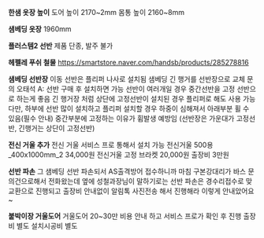 **한샘 옷장 높이**
도어 높이 2170~2mm
몸통 높이 2160~8mm

**샘베딩 옷장**
1960mm

**플러스템2 선반**
제품 단종, 발주 불가


**헤펠레 푸쉬 철물**
https://smartstore.naver.com/handsb/products/285278816

**샘베딩 선반장**
이동 선반은 플리퍼 나사로 설치됨
샘베딩 긴 행거를 선반장으로 교체 문의
오태석 A: 선반 구매 후 설치하면 가능
선반이 여러개일 경우 중간선반을 고정 선반으로 하는게 좋음
긴 행거장 처럼 상단에 고정선반이 설치된 경우 플리퍼로 해도 사용 가능
다만, 하부에 선반 많이 설치하고 플리퍼 설치할 경우 하중이 심해져서 아래부분 휠 수 있음(필수 안내)
중간부분에 고정하는 이유가 휨발생 예방임
(선반장은 가운대가 고정선반, 긴행거는 상단이 고정선반)

**전신 거울 추가**
전신 거울 서비스 프로 통해서 설치 가능
전신거울 500용_400x1000mm_2 34,000원
전신거울 고정 브라켓 20,000원
출장비 3만원

**선반 파손**
그 샘베딩 선반 파손되서 AS출격방어 접수하니까
마침 구본강대리가 바스 문의건으로해서 전화왔는데
옆에 성철과장님이 말하기로는
선반 파손은 경수리접수로 맞교환으로 진행되고
출장비 안내없이 알림톡 사진전송 해서 진행해라 
이렇게 안내았어요~

**붙박이장 거울도어**
거울도어 20~30만 비용 안내 하고 서비스 프로가 확인 후 진행
출장비 별도
설치시공비 별도
